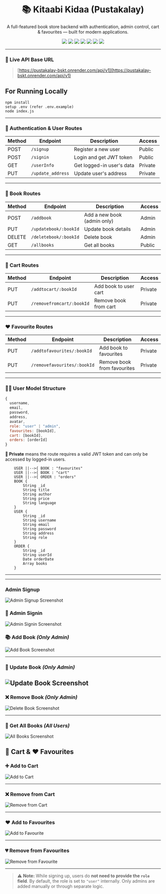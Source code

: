 <h1 align="center">📚 Kitaabi Kidaa (Pustakalay)</h1>

<p align="center">A full-featured book store backend with authentication, admin control, cart & favourites — built for modern applications.</p>

<p align="center">
  <a href="https://nodejs.org"><img src="https://img.shields.io/badge/Node.js-339933?style=for-the-badge&logo=nodedotjs&logoColor=white"/></a>
  <a href="https://expressjs.com/"><img src="https://img.shields.io/badge/Express.js-000000?style=for-the-badge&logo=express&logoColor=white"/></a>
  <a href="https://www.mongodb.com/"><img src="https://img.shields.io/badge/MongoDB-4EA94B?style=for-the-badge&logo=mongodb&logoColor=white"/></a>
  <a href="https://jwt.io/"><img src="https://img.shields.io/badge/JWT-000000?style=for-the-badge&logo=jsonwebtokens&logoColor=white"/></a>
  <a href="https://www.npmjs.com/"><img src="https://img.shields.io/badge/NPM-CB3837?style=for-the-badge&logo=npm&logoColor=white"/></a>
  <a href="https://zod.dev"><img src="https://img.shields.io/badge/Zod-3E6DF5?style=for-the-badge&logo=zod&logoColor=white"/></a>
  <a href="https://javascript.dev"><img src="https://img.shields.io/badge/Javascript-ffff00?style=for-the-badge&logo=javascript&logoColor=black"/></a>
</p>

---

### 🔗 Live API Base URL

> [https://pustakalay-bskt.onrender.com/api/v1](https://pustakalay-bskt.onrender.com/api/v1)


## For Running Locally
```
npm install
setup .env (refer .env.example)
node index.js
```
---

### 🔐 Authentication & User Routes

| Method | Endpoint          | Description               | Access  |
| ------ | ----------------- | ------------------------- | ------- |
| POST   | `/signup`         | Register a new user       | Public  |
| POST   | `/signin`         | Login and get JWT token   | Public  |
| GET    | `/userInfo`       | Get logged-in user's data | Private |
| PUT    | `/update_address` | Update user's address     | Private |

---

### 📘 Book Routes

| Method | Endpoint              | Description                 | Access |
| ------ | --------------------- | --------------------------- | ------ |
| POST   | `/addbook`            | Add a new book (admin only) | Admin  |
| PUT    | `/updatebook/:bookId` | Update book details         | Admin  |
| DELETE | `/deletebook/:bookId` | Delete book                 | Admin  |
| GET    | `/allbooks`           | Get all books               | Public |

---

### 🛒 Cart Routes

| Method | Endpoint                  | Description           | Access  |
| ------ | ------------------------- | --------------------- | ------- |
| PUT    | `/addtocart/:bookId`      | Add book to user cart | Private |
| PUT    | `/removefromcart/:bookId` | Remove book from cart | Private |

---

### ❤️ Favourite Routes

| Method | Endpoint                    | Description                 | Access  |
| ------ | --------------------------- | --------------------------- | ------- |
| PUT    | `/addtofavourites/:bookId`  | Add book to favourites      | Private |
| PUT    | `/removefavourites/:bookId` | Remove book from favourites | Private |

---

### 🧑‍💻 User Model Structure

```js
{
  username,
  email,
  password,
  address,
  avatar,
  role: "user" | "admin",
  favourites: [bookId],
  cart: [bookId],
  orders: [orderId]
}
```

**🔐 Private** means the route requires a valid JWT token and can only be accessed by logged-in users.

```erDiagram
    USER ||-->{ BOOK : "favourites"
    USER ||-->{ BOOK : "cart"
    USER ||-->{ ORDER : "orders"
    BOOK {
        String _id
        String title
        String author
        String price
        String language
    }
    USER {
        String _id
        String username
        String email
        String password
        String address
        String role
    }
    ORDER {
        String _id
        String userId
        Date orderDate
        Array books
    }

```
---
---

### Admin Signup

![Admin Signup Screenshot](screenshots/admin-signin.png)

### 🔐 Admin Signin

![Admin Signin Screenshot](screenshots/admin-signin.png)

### 📚 Add Book _(Only Admin)_

![Add Book Screenshot](<screenshots/add-book(only-admin).png>)

---

### 📝 Update Book _(Only Admin)_

## ![Update Book Screenshot](<screenshots/update-book(only admin).png>)

### ❌ Remove Book _(Only Admin)_

![Delete Book Screenshot](<screenshots/delete-book(only admin).png>)

---

### 📖 Get All Books _(All Users)_

![All Books Screenshot](<screenshots/all-book(anyuser).png>)

## 🛒 Cart & ❤️ Favourites

### ➕ Add to Cart

![Add to Cart](screenshots/addToCart-USER.png)

---

### ❌ Remove from Cart

![Remove from Cart](screenshots/removeFromCart-USER.png)

---

### ❤️ Add to Favourites

![Add to Favourite](screenshots/addToFavourite-USER.png)

---

### 💔 Remove from Favourites

![Remove from Favourite](screenshots/removeFromFavourites-USER.png)



---

> ⚠️ **Note:** While signing up, users do **not need to provide the `role` field**. By default, the role is set to `"user"` internally. Only admins are added manually or through separate logic.